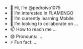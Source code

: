 - 👋 Hi, I’m @pedroivo1075
- 👀 I’m interested in FLAMENGO
- 🌱 I’m currently learning Mobile
- 💞️ I’m looking to collaborate on ...
- 📫 How to reach me ...
- 😄 Pronouns: ...
- ⚡ Fun fact: ...

<!---
pedroivo1075/pedroivo1075 is a ✨ special ✨ repository because its `README.md` (this file) appears on your GitHub profile.
You can click the Preview link to take a look at your changes.
--->
